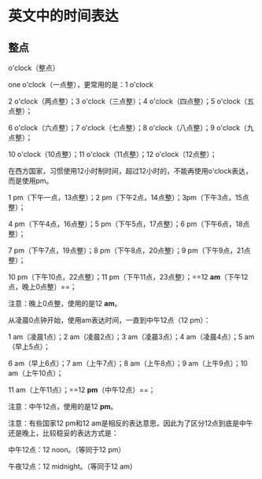 # 英文中的时间表达

## 整点

o'clock（整点）

one o'clock（一点整），更常用的是：1 o'clock

2 o'clock（两点整）；3 o'clock（三点整）；4 o'clock（四点整）；5 o'clock（五点整）；

6 o'clock（六点整）；7 o'clock（七点整）；8 o'clock（八点整）；9 o'clock（九点整）；

10 o'clock（10点整）；11 o'clock（11点整）；12 o'clock（12点整）；

在西方国家，习惯使用12小时制时间，超过12小时的，不能再使用o'clock表达，而是使用pm。

1 pm（下午一点，13点整）；2 pm（下午2点，14点整）；3pm（下午3点，15点整）；

4 pm（下午4点，16点整）；5 pm（下午5点，17点整）；6 pm（下午6点，18点整）；

7 pm（下午7点，19点整）；8 pm（下午8点，20点整）；9 pm（下午9点，21点整）；

10 pm（下午10点，22点整）；11 pm（下午11点，23点整）；==12 **am**（下午12点，晚上0点整）==；

注意：晚上0点整，使用的是12 **am**。

从凌晨0点钟开始，使用am表达时间，一直到中午12点（12 pm）：

1 am（凌晨1点）；2 am（凌晨2点）；3 am（凌晨3点）；4 am（凌晨4点）；5 am（早上5点）；

6 am（早上6点）；7 am（上午7点）；8 am（上午8点）；9 am（上午9点）；10 am（上午10点）；

11 am（上午11点）；==12 **pm**（中午12点）==；

注意：中午12点，使用的是12 **pm**。

注意：有些国家12 pm和12 am是相反的表达意思，因此为了区分12点到底是中午还是晚上，比较稳妥的表达方式是：

中午12点：12 noon。（等同于12 pm）

午夜12点：12 midnight。（等同于12 am）

